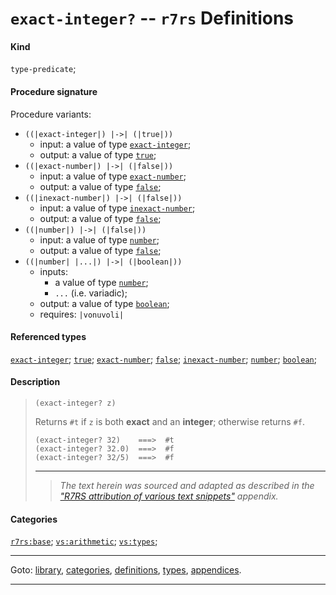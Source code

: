 

<a id='definition__r7rs__exact-integer_3f'></a>

# `exact-integer?` -- `r7rs` Definitions


#### Kind

`type-predicate`;


#### Procedure signature

Procedure variants:
 * `((|exact-integer|) |->| (|true|))`
   * input: a value of type [`exact-integer`](../../r7rs/types/exact-integer.md#type__r7rs__exact-integer);
   * output: a value of type [`true`](../../r7rs/types/true.md#type__r7rs__true);
 * `((|exact-number|) |->| (|false|))`
   * input: a value of type [`exact-number`](../../r7rs/types/exact-number.md#type__r7rs__exact-number);
   * output: a value of type [`false`](../../r7rs/types/false.md#type__r7rs__false);
 * `((|inexact-number|) |->| (|false|))`
   * input: a value of type [`inexact-number`](../../r7rs/types/inexact-number.md#type__r7rs__inexact-number);
   * output: a value of type [`false`](../../r7rs/types/false.md#type__r7rs__false);
 * `((|number|) |->| (|false|))`
   * input: a value of type [`number`](../../r7rs/types/number.md#type__r7rs__number);
   * output: a value of type [`false`](../../r7rs/types/false.md#type__r7rs__false);
 * `((|number| |...|) |->| (|boolean|))`
   * inputs:
     * a value of type [`number`](../../r7rs/types/number.md#type__r7rs__number);
     * `...` (i.e. variadic);
   * output: a value of type [`boolean`](../../r7rs/types/boolean.md#type__r7rs__boolean);
   * requires: `|vonuvoli|`


#### Referenced types

[`exact-integer`](../../r7rs/types/exact-integer.md#type__r7rs__exact-integer);
[`true`](../../r7rs/types/true.md#type__r7rs__true);
[`exact-number`](../../r7rs/types/exact-number.md#type__r7rs__exact-number);
[`false`](../../r7rs/types/false.md#type__r7rs__false);
[`inexact-number`](../../r7rs/types/inexact-number.md#type__r7rs__inexact-number);
[`number`](../../r7rs/types/number.md#type__r7rs__number);
[`boolean`](../../r7rs/types/boolean.md#type__r7rs__boolean);


#### Description

> ````
> (exact-integer? z)
> ````
> 
> 
> Returns `#t` if `z` is both __exact__ and an __integer__;
> otherwise returns `#f`.
> 
> ````
> (exact-integer? 32)    ===>  #t
> (exact-integer? 32.0)  ===>  #f
> (exact-integer? 32/5)  ===>  #f
> ````
> 
> 
> ----
> > *The text herein was sourced and adapted as described in the ["R7RS attribution of various text snippets"](../../r7rs/appendices/attribution.md#appendix__r7rs__attribution) appendix.*


#### Categories

[`r7rs:base`](../../r7rs/categories/r7rs_3a_base.md#category__r7rs__r7rs_3a_base);
[`vs:arithmetic`](../../r7rs/categories/vs_3a_arithmetic.md#category__r7rs__vs_3a_arithmetic);
[`vs:types`](../../r7rs/categories/vs_3a_types.md#category__r7rs__vs_3a_types);

----

Goto: [library](../../r7rs/_index.md#library__r7rs), [categories](../../r7rs/categories/_index.md#toc__r7rs__categories), [definitions](../../r7rs/definitions/_index.md#toc__r7rs__definitions), [types](../../r7rs/types/_index.md#toc__r7rs__types), [appendices](../../r7rs/appendices/_index.md#toc__r7rs__appendices).

----

